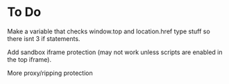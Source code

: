 <h1>To Do</h1>
<p>Make a variable that checks window.top and location.href type stuff so there isnt 3 if statements.</p>
<p>Add sandbox iframe protection (may not work unless scripts are enabled in the top iframe).</p>
<p>More proxy/ripping protection</p>
